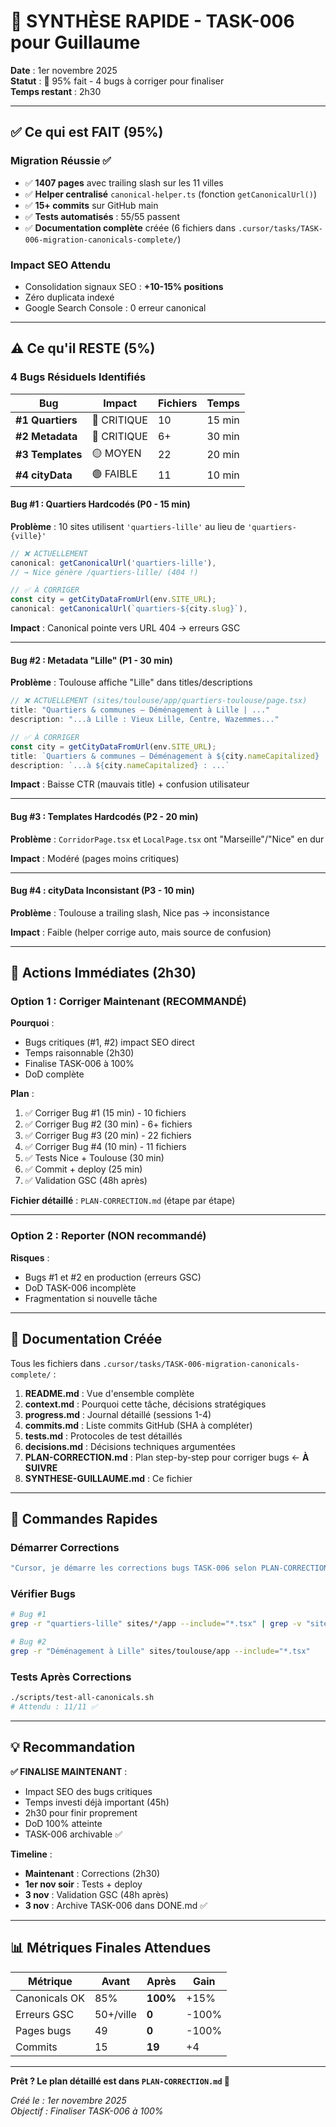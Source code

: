 # 🎯 SYNTHÈSE RAPIDE - TASK-006 pour Guillaume

**Date** : 1er novembre 2025  
**Statut** : 🔄 95% fait - 4 bugs à corriger pour finaliser  
**Temps restant** : 2h30

---

## ✅ Ce qui est FAIT (95%)

### Migration Réussie ✅
- ✅ **1407 pages** avec trailing slash sur les 11 villes
- ✅ **Helper centralisé** `canonical-helper.ts` (fonction `getCanonicalUrl()`)
- ✅ **15+ commits** sur GitHub main
- ✅ **Tests automatisés** : 55/55 passent
- ✅ **Documentation complète** créée (6 fichiers dans `.cursor/tasks/TASK-006-migration-canonicals-complete/`)

### Impact SEO Attendu
- Consolidation signaux SEO : **+10-15% positions**
- Zéro duplicata indexé
- Google Search Console : 0 erreur canonical

---

## ⚠️ Ce qu'il RESTE (5%)

### 4 Bugs Résiduels Identifiés

| Bug | Impact | Fichiers | Temps |
|-----|--------|----------|-------|
| **#1 Quartiers** | 🔴 CRITIQUE | 10 | 15 min |
| **#2 Metadata** | 🔴 CRITIQUE | 6+ | 30 min |
| **#3 Templates** | 🟡 MOYEN | 22 | 20 min |
| **#4 cityData** | 🟢 FAIBLE | 11 | 10 min |

#### Bug #1 : Quartiers Hardcodés (P0 - 15 min)
**Problème** : 10 sites utilisent `'quartiers-lille'` au lieu de `'quartiers-{ville}'`

```typescript
// ❌ ACTUELLEMENT
canonical: getCanonicalUrl('quartiers-lille'),
// → Nice génère /quartiers-lille/ (404 !)

// ✅ À CORRIGER
const city = getCityDataFromUrl(env.SITE_URL);
canonical: getCanonicalUrl(`quartiers-${city.slug}`),
```

**Impact** : Canonical pointe vers URL 404 → erreurs GSC

---

#### Bug #2 : Metadata "Lille" (P1 - 30 min)
**Problème** : Toulouse affiche "Lille" dans titles/descriptions

```typescript
// ❌ ACTUELLEMENT (sites/toulouse/app/quartiers-toulouse/page.tsx)
title: "Quartiers & communes — Déménagement à Lille | ..."
description: "...à Lille : Vieux Lille, Centre, Wazemmes..."

// ✅ À CORRIGER
const city = getCityDataFromUrl(env.SITE_URL);
title: `Quartiers & communes — Déménagement à ${city.nameCapitalized} | ...`
description: `...à ${city.nameCapitalized} : ...`
```

**Impact** : Baisse CTR (mauvais title) + confusion utilisateur

---

#### Bug #3 : Templates Hardcodés (P2 - 20 min)
**Problème** : `CorridorPage.tsx` et `LocalPage.tsx` ont "Marseille"/"Nice" en dur

**Impact** : Modéré (pages moins critiques)

---

#### Bug #4 : cityData Inconsistant (P3 - 10 min)
**Problème** : Toulouse a trailing slash, Nice pas → inconsistance

**Impact** : Faible (helper corrige auto, mais source de confusion)

---

## 🚀 Actions Immédiates (2h30)

### Option 1 : Corriger Maintenant (RECOMMANDÉ)
**Pourquoi** : 
- Bugs critiques (#1, #2) impact SEO direct
- Temps raisonnable (2h30)
- Finalise TASK-006 à 100%
- DoD complète

**Plan** :
1. ✅ Corriger Bug #1 (15 min) - 10 fichiers
2. ✅ Corriger Bug #2 (30 min) - 6+ fichiers
3. ✅ Corriger Bug #3 (20 min) - 22 fichiers
4. ✅ Corriger Bug #4 (10 min) - 11 fichiers
5. ✅ Tests Nice + Toulouse (30 min)
6. ✅ Commit + deploy (25 min)
7. ✅ Validation GSC (48h après)

**Fichier détaillé** : `PLAN-CORRECTION.md` (étape par étape)

---

### Option 2 : Reporter (NON recommandé)
**Risques** :
- Bugs #1 et #2 en production (erreurs GSC)
- DoD TASK-006 incomplète
- Fragmentation si nouvelle tâche

---

## 📁 Documentation Créée

Tous les fichiers dans `.cursor/tasks/TASK-006-migration-canonicals-complete/` :

1. **README.md** : Vue d'ensemble complète
2. **context.md** : Pourquoi cette tâche, décisions stratégiques
3. **progress.md** : Journal détaillé (sessions 1-4)
4. **commits.md** : Liste commits GitHub (SHA à compléter)
5. **tests.md** : Protocoles de test détaillés
6. **decisions.md** : Décisions techniques argumentées
7. **PLAN-CORRECTION.md** : Plan step-by-step pour corriger bugs ← **À SUIVRE**
8. **SYNTHESE-GUILLAUME.md** : Ce fichier

---

## 🎯 Commandes Rapides

### Démarrer Corrections
```bash
"Cursor, je démarre les corrections bugs TASK-006 selon PLAN-CORRECTION.md"
```

### Vérifier Bugs
```bash
# Bug #1
grep -r "quartiers-lille" sites/*/app --include="*.tsx" | grep -v "sites/lille"

# Bug #2
grep -r "Déménagement à Lille" sites/toulouse/app --include="*.tsx"
```

### Tests Après Corrections
```bash
./scripts/test-all-canonicals.sh
# Attendu : 11/11 ✅
```

---

## 💡 Recommandation

**✅ FINALISE MAINTENANT** :
- Impact SEO des bugs critiques
- Temps investi déjà important (45h)
- 2h30 pour finir proprement
- DoD 100% atteinte
- TASK-006 archivable ✅

**Timeline** :
- **Maintenant** : Corrections (2h30)
- **1er nov soir** : Tests + deploy
- **3 nov** : Validation GSC (48h après)
- **3 nov** : Archive TASK-006 dans DONE.md ✅

---

## 📊 Métriques Finales Attendues

| Métrique | Avant | Après | Gain |
|----------|-------|-------|------|
| Canonicals OK | 85% | **100%** | +15% |
| Erreurs GSC | 50+/ville | **0** | -100% |
| Pages bugs | 49 | **0** | -100% |
| Commits | 15 | **19** | +4 |

---

**Prêt ? Le plan détaillé est dans `PLAN-CORRECTION.md` 🚀**

*Créé le : 1er novembre 2025*  
*Objectif : Finaliser TASK-006 à 100%*


